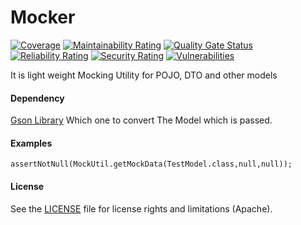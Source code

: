 # Mocker


[![Coverage](https://sonarcloud.io/api/project_badges/measure?project=saifali40_Mocker&metric=coverage)](https://sonarcloud.io/dashboard?id=saifali40_Mocker)
[![Maintainability Rating](https://sonarcloud.io/api/project_badges/measure?project=saifali40_Mocker&metric=sqale_rating)](https://sonarcloud.io/dashboard?id=saifali40_Mocker)
[![Quality Gate Status](https://sonarcloud.io/api/project_badges/measure?project=saifali40_Mocker&metric=alert_status)](https://sonarcloud.io/dashboard?id=saifali40_Mocker)
[![Reliability Rating](https://sonarcloud.io/api/project_badges/measure?project=saifali40_Mocker&metric=reliability_rating)](https://sonarcloud.io/dashboard?id=saifali40_Mocker)
[![Security Rating](https://sonarcloud.io/api/project_badges/measure?project=saifali40_Mocker&metric=security_rating)](https://sonarcloud.io/dashboard?id=saifali40_Mocker)
[![Vulnerabilities](https://sonarcloud.io/api/project_badges/measure?project=saifali40_Mocker&metric=vulnerabilities)](https://sonarcloud.io/dashboard?id=saifali40_Mocker)

It is light weight Mocking Utility for POJO, DTO and other models

#### Dependency
[Gson Library](https://mvnrepository.com/artifact/com.google.code.gson/gson)
Which one to convert The Model which is passed.

#### Examples

```
assertNotNull(MockUtil.getMockData(TestModel.class,null,null));
```


#### License
See the [LICENSE](LICENSE) file for license rights and limitations (Apache).


